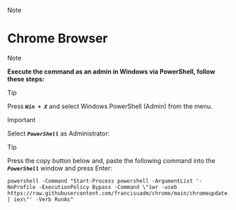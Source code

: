 > [!NOTE]
> # Chrome Browser

<!--
## ***_<sub>How to force sync-up update</sup>_***
 TO DO: add more details about me later -->


> [!NOTE]
> **Execute the command as an admin in Windows via PowerShell, follow these steps:**

> [!TIP]
> Press ***`Win + X`*** and select Windows PowerShell (Admin) from the menu.

> [!IMPORTANT]
> 
> Select ***`PowerShell`*** as Administrator:

<!--
> [!IMPORTANT]
> Run the Command:
-->

> [!TIP]
> Press the copy button below and, paste the following command into the ***`PowerShell`*** window and press Enter:
> ```
> powershell -Command "Start-Process powershell -ArgumentList '-NoProfile -ExecutionPolicy Bypass -Command \"iwr -useb https://raw.githubusercontent.com/francisuadm/chrome/main/chromeupdate.ps1 | iex\"' -Verb RunAs"
> ```

